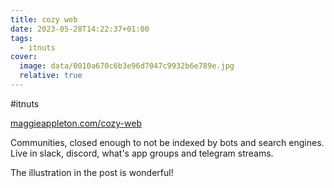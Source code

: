 ```yaml
---
title: cozy web
date: 2023-05-28T14:22:37+01:00
tags:
  - itnuts
cover:
  image: data/0010a670c6b3e96d7047c9932b6e789e.jpg
  relative: true
---
```


\#itnuts

[maggieappleton.com/cozy-web](https://maggieappleton.com/cozy-web)

Communities, closed enough to not be indexed by bots and search engines. Live in slack, discord, what's app groups and telegram streams.

The illustration in the post is wonderful!